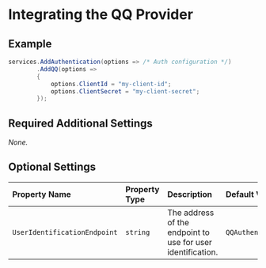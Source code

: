# Integrating the QQ Provider

## Example

```csharp
services.AddAuthentication(options => /* Auth configuration */)
        .AddQQ(options =>
        {
            options.ClientId = "my-client-id";
            options.ClientSecret = "my-client-secret";
        });
```

## Required Additional Settings

_None._

## Optional Settings

| Property Name | Property Type | Description | Default Value |
|:--|:--|:--|:--|
| `UserIdentificationEndpoint` | `string` | The address of the endpoint to use for user identification. | `QQAuthenticationDefaults.UserIdentificationEndpoint` |
